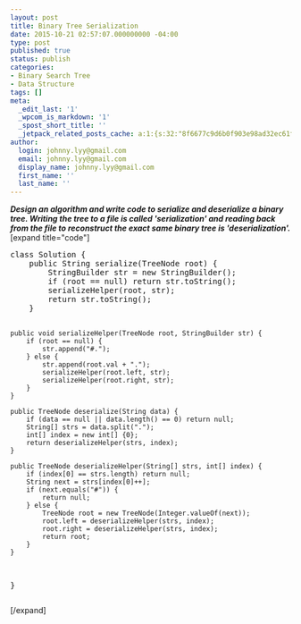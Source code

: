 ```yaml
---
layout: post
title: Binary Tree Serialization
date: 2015-10-21 02:57:07.000000000 -04:00
type: post
published: true
status: publish
categories:
- Binary Search Tree
- Data Structure
tags: []
meta:
  _edit_last: '1'
  _wpcom_is_markdown: '1'
  _spost_short_title: ''
  _jetpack_related_posts_cache: a:1:{s:32:"8f6677c9d6b0f903e98ad32ec61f8deb";a:2:{s:7:"expires";i:1467025968;s:7:"payload";a:3:{i:0;a:1:{s:2:"id";i:595;}i:1;a:1:{s:2:"id";i:89;}i:2;a:1:{s:2:"id";i:1424;}}}}
author:
  login: johnny.lyy@gmail.com
  email: johnny.lyy@gmail.com
  display_name: johnny.lyy@gmail.com
  first_name: ''
  last_name: ''
---
```

<p><strong><em>Design an algorithm and write code to serialize and deserialize a binary tree. Writing the tree to a file is called 'serialization' and reading back from the file to reconstruct the exact same binary tree is 'deserialization'.</em></strong><br />
[expand title="code"]</p>
<pre>
class Solution {
    public String serialize(TreeNode root) {
        StringBuilder str = new StringBuilder();
        if (root == null) return str.toString();
        serializeHelper(root, str);
        return str.toString();
    }
    
    public void serializeHelper(TreeNode root, StringBuilder str) {
        if (root == null) {
            str.append("#.");
        } else {
            str.append(root.val + ".");
            serializeHelper(root.left, str);
            serializeHelper(root.right, str);
        }
    }

    public TreeNode deserialize(String data) {
        if (data == null || data.length() == 0) return null;
        String[] strs = data.split(".");
        int[] index = new int[] {0};
        return deserializeHelper(strs, index);
    }
    
    public TreeNode deserializeHelper(String[] strs, int[] index) {
        if (index[0] == strs.length) return null;
        String next = strs[index[0]++];
        if (next.equals("#")) {
            return null;
        } else {
            TreeNode root = new TreeNode(Integer.valueOf(next));
            root.left = deserializeHelper(strs, index);
            root.right = deserializeHelper(strs, index);
            return root;
        }
    }
}
</pre>
<p>[/expand]</p>
